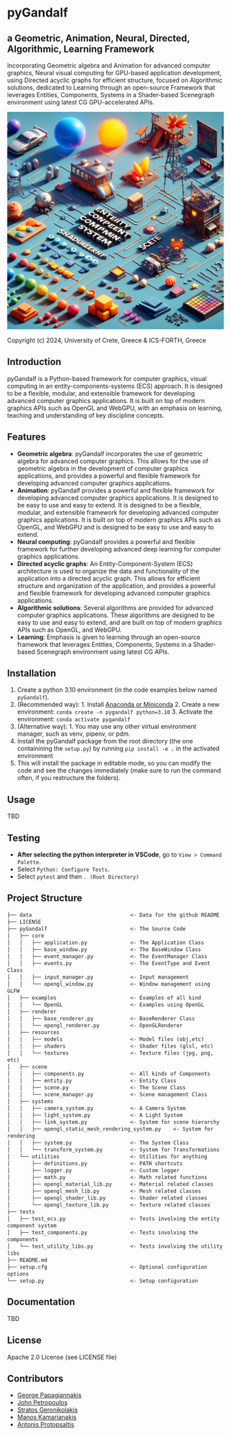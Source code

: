 # pyGandalf

## a **G**eometric, **A**nimation, **N**eural, **D**irected, **A**lgorithmic, **L**earning **F**ramework

Incorporating Geometric algebra and Animation for advanced computer graphics, Neural visual computing for GPU-based application development, using Directed acyclic graphs for efficient structure, focused on Algorithmic solutions, dedicated to Learning through an open-source Framework that leverages Entities, Components, Systems in a Shader-based Scenegraph environment using latest CG GPU-accelerated APIs.

![concept of pyGandalf][def]

[def]: ./data/images/pygandalf1.png

Copyright (c) 2024, University of Crete, Greece & ICS-FORTH, Greece

## Introduction

pyGandalf is a Python-based framework for computer graphics, visual computing in an entity-components-systems (ECS) approach. It is designed to be a flexible, modular, and extensible framework for developing advanced computer graphics applications. It is built on top of modern graphics APIs such as OpenGL and WebGPU, with an emphasis on learning, teaching and understanding of key discipline concepts.

## Features

- **Geometric algebra**: pyGandalf incorporates the use of geometric algebra for advanced computer graphics. This allows for the use of geometric algebra in the development of computer graphics applications, and provides a powerful and flexible framework for developing advanced computer graphics applications.
- **Animation**: pyGandalf provides a powerful and flexible framework for developing advanced computer graphics applications. It is designed to be easy to use and easy to extend. It is designed to be a flexible, modular, and extensible framework for developing advanced computer graphics applications. It is built on top of modern graphics APIs such as OpenGL, and WebGPU and is designed to be easy to use and easy to extend.
- **Neural computing**: pyGandalf provides a powerful and flexible framework for further developing advanced deep learning for computer graphics applications.
- **Directed acyclic graphs**:  An Entity-Component-System (ECS) architecture is used to organize the data and functionality of the application into a directed acyclic graph. This allows for efficient structure and organization of the application, and provides a powerful and flexible framework for developing advanced computer graphics applications.
- **Algorithmic solutions**: Several algorithms are provided for advanced computer graphics applications. These algorithms are designed to be easy to use and easy to extend, and are built on top of modern graphics APIs such as OpenGL, and WebGPU.
- **Learning**: Emphasis is given to learning through an open-source framework that leverages Entities, Components, Systems in a Shader-based Scenegraph environment using latest CG APIs.

## Installation

1. Create a python 3.10 environment (in the code examples below named `pyGandalf`).
  1. (Recommended way): 
    1. Install [Anaconda or Miniconda](https://docs.conda.io/projects/conda/en/latest/user-guide/install/index.html) 
    2. Create a new environment: ```conda create -n pygandalf python=3.10```
    3. Activate the environment: ```conda activate pygandalf```
  2. (Alternative way):
    1. You may use any other virtual environment manager, such as venv, pipenv, or pdm.
2. Install the pyGandalf package from the root directory (the one containining the `setup.py`) by running ```pip install -e .``` in the activated environment
  1. This will install the package in editable mode, so you can modify the code and see the changes immediately (make sure to run the command often, if you restructure the folders).

## Usage

TBD

## Testing

- **After selecting the python interpreter in VSCode**, go to ```View > Command Palette```.
- Select ```Python: Configure Tests```.
- Select ```pytest``` and then ```. (Root Directory)```


## Project Structure

```
├── data                                <- Data for the github README
├── LICENSE
├── pyGandalf                           <- The Source Code
│   ├── core                            
│   │   ├── application.py              <- The Application Class
│   │   ├── base_window.py              <- The BaseWindow Class
│   │   ├── event_manager.py            <- The EventManager Class
│   │   ├── events.py                   <- The EventType and Event Class
│   │   ├── input_manager.py            <- Input management
│   │   └── opengl_window.py            <- Window management using GLFW
│   ├── examples                        <- Examples of all kind
│   │   └── OpenGL                      <- Examples using OpenGL
│   ├── renderer
│   │   ├── base_renderer.py            <- BaseRenderer Class
│   │   └── opengl_renderer.py          <- OpenGLRenderer
│   ├── resources
│   │   ├── models                      <- Model files (obj,etc)
│   │   ├── shaders                     <- Shader files (glsl, etc)
│   │   └── textures                    <- Texture files (jpg, png, etc)
│   ├── scene
│   │   ├── components.py               <- All kinds of Components
│   │   ├── entity.py                   <- Entity Class
│   │   ├── scene.py                    <- The Scene Class
│   │   └── scene_manager.py            <- Scene management Class
│   ├── systems
│   │   ├── camera_system.py            <- A Camera System
│   │   ├── light_system.py             <- A Light System 
│   │   ├── link_system.py              <- System for scene hierarchy
│   │   ├── opengl_static_mesh_rendering_system.py    <- System for rendering
│   │   ├── system.py                   <- The System Class 
│   │   └── transform_system.py         <- System for Transformations
│   └── utilities                       <- Utilities for anything
│       ├── definitions.py              <- PATH shortcuts 
│       ├── logger.py                   <- Custom logger 
│       ├── math.py                     <- Math related functions
│       ├── opengl_material_lib.py      <- Material related classes
│       ├── opengl_mesh_lib.py          <- Mesh related classes       
│       ├── opengl_shader_lib.py        <- Shader related classes
│       └── opengl_texture_lib.py       <- Texture related classes
├── tests
│   ├── test_ecs.py                     <- Tests involving the entity component system
│   ├── test_components.py              <- Tests involving the components
│   └── test_utility_libs.py            <- Tests involving the utility libs
├── README.md
├── setup.cfg                           <- Optional configuration options
└── setup.py                            <- Setup configuration 
``` 


## Documentation

TBD

## License

Apache 2.0 License (see LICENSE file)

## Contributors

- [George Papagiannakis](https://george.papagiannakis.org)
- [John Petropoulos](https://github.com/johnoyo)
- [Stratos Geronikolakis](https://github.com/stratosger)
- [Manos Kamarianakis](https://github.com/kamarianakis)
- [Antonis Protopsaltis](https://github.com/aprotopsaltis)
